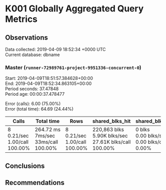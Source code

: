 # K001 Globally Aggregated Query Metrics

## Observations ##
Data collected: 2019-04-09 18:52:34 +0000 UTC  
Current database: dbname  



### Master (`runner-72989761-project-9951336-concurrent-0`) ###
Start: 2019-04-09T18:51:57.384628+00:00  
End: 2019-04-09T18:52:34.863105+00:00  
Period seconds: 37.47848  
Period age: 00:00:37.478477  

Error (calls): 6.00 (75.00%)  
Error (total time): 64.69 (24.44%)

Calls | Total&nbsp;time | Rows | shared_blks_hit | shared_blks_read | shared_blks_dirtied | shared_blks_written | blk_read_time | blk_write_time | kcache_reads | kcache_writes | kcache_user_time_ms | kcache_system_time 
-------|------------|------|-----------------|------------------|---------------------|---------------------|---------------|----------------|--------------|---------------|---------------------|--------------------
8<br/>0.21/sec<br/>1.00/call<br/>100.00% |264.72&nbsp;ms<br/>7ms/sec<br/>33ms/call<br/>100.00% |8<br/>0.21/sec<br/>1.00/call<br/>100.00% |220,863&nbsp;blks<br/>5.90K&nbsp;blks/sec<br/>27.61K&nbsp;blks/call<br/>100.00% |0&nbsp;blks<br/>0.00&nbsp;blks/sec<br/>0.00&nbsp;blks/call<br/>0.00% |0&nbsp;blks<br/>0.00&nbsp;blks/sec<br/>0.00&nbsp;blks/call<br/>0.00% |0&nbsp;blks<br/>0.00&nbsp;blks/sec<br/>0.00&nbsp;blks/call<br/>0.00% |0.00&nbsp;ms<br/>0s/sec<br/>0s/call<br/>0.00% |0.00&nbsp;ms<br/>0s/sec<br/>0s/call<br/>0.00% |0.00&nbsp;bytes<br/>0.00&nbsp;bytes/sec<br/>0.00&nbsp;bytes/call<br/>0.00% |0.00&nbsp;bytes<br/>0.00&nbsp;bytes/sec<br/>0.00&nbsp;bytes/call<br/>0.00% |0.00&nbsp;ms<br/>0s/sec<br/>0s/call<br/>0.00% |0.00&nbsp;ms<br/>0s/sec<br/>0s/call<br/>0.00%





## Conclusions ##


## Recommendations ##

